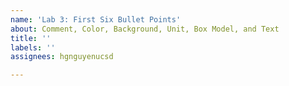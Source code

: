 ```yaml
---
name: 'Lab 3: First Six Bullet Points'
about: Comment, Color, Background, Unit, Box Model, and Text
title: ''
labels: ''
assignees: hgnguyenucsd

---
```



